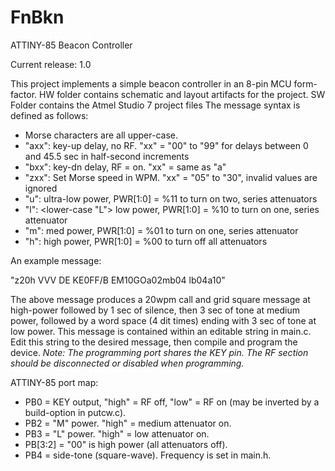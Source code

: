 # FnBkn
ATTINY-85 Beacon Controller</p>
Current release: 1.0</p>
This project implements a simple beacon controller in an 8-pin MCU form-factor.
HW folder contains schematic and layout artifacts for the project.
SW Folder contains the Atmel Studio 7 project files
The message syntax is defined as follows:
*	Morse characters are all upper-case.
*	"axx":	key-up delay, no RF. "xx" = "00" to "99" for delays between 0 and 45.5 sec in half-second increments
*	"bxx":	key-dn delay, RF = on. "xx" = same as "a"
*	"zxx":	Set Morse speed in WPM. "xx" = "05" to "30", invalid values are ignored
*	"u":	ultra-low power, PWR[1:0] = %11 to turn on two, series attenuators
*	"l":	<lower-case "L"> low power, PWR[1:0] = %10 to turn on one, series attenuator
*	"m":	med power, PWR[1:0] = %01 to turn on one, series attenuator
*	"h":	high power, PWR[1:0] = %00 to turn off all attenuators

An example message:

"z20h VVV DE KE0FF/B EM10GOa02mb04 lb04a10"

The above message produces a 20wpm call and grid square message at high-power followed by 1 sec of silence,
then 3 sec of tone at medium power, followed by a word space (4 dit times) ending with 3 sec of tone at low power.
This message is contained within an editable string in main.c.  Edit this string to the desired message, then
compile and program the device.  <i>Note: The programming port shares the KEY pin.  The RF section should be
disconnected or disabled when programming.</i>

ATTINY-85 port map:
 *	PB0 = KEY output, "high" = RF off, "low" = RF on (may be inverted by a build-option in putcw.c).
 *	PB2 = "M" power.  "high" = medium attenuator on.
 *	PB3 = "L" power.  "high" = low attenuator on.
 *	PB[3:2] = "00" is high power (all attenuators off).
 *	PB4 = side-tone (square-wave).  Frequency is set in main.h.
